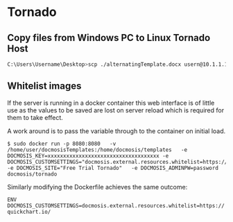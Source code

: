 # Tornado

## Copy files from Windows PC to Linux Tornado Host

```sh title="copy template to tornado server"
C:\Users\Username\Desktop>scp ./alternatingTemplate.docx usern@10.1.1.15:/home/user/docmosisTemplates/
```

## Whitelist images

If the server is running in a docker container this web interface is of little use as the values to be saved 
are lost on server reload which is required for them to take effect.

A work around is to pass the variable through to the container on initial load.

```
$ sudo docker run -p 8080:8080   -v  /home/user/docmosisTemplates:/home/docmosis/templates   -e DOCMOSIS_KEY=xxxxxxxxxxxxxxxxxxxxxxxxxxxxxxxxxxxx -e DOCMOSIS_CUSTOMSETTINGS="docmosis.external.resources.whitelist=https://quickchart.io/" -e DOCMOSIS_SITE="Free Trial Tornado"   -e DOCMOSIS_ADMINPW=password   docmosis/tornado
```

Similarly modifying the Dockerfile achieves the same outcome:

`ENV DOCMOSIS_CUSTOMSETTINGS=docmosis.external.resources.whitelist=https://quickchart.io/`

